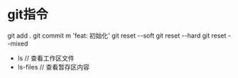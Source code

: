 # git指令
git add .
git commit m 'feat: 初始化'
git reset --soft
git reset --hard
git reset --mixed

- ls  // 查看工作区文件
- ls-files // 查看暂存区内容

